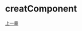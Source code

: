 # creatComponent

[上一章](https://github.com/blackChef/rce/blob/chinese-doc/tutorial/createModelHolder-3.md)
